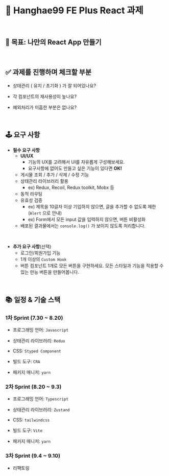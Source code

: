 # 📝 Hanghae99 FE Plus React 과제

<br/>


## 🎯 목표: 나만의 React App 만들기

<br/>

## ✅ 과제를 진행하며 체크할 부분
- 상태관리 ( 유지 / 초기화 ) 가 잘 되어있나요?

- 각 컴포넌트의 재사용성이 높나요?

- 예외처리가 미흡한 부분은 없나요?

<br/>

## 🕹️ 요구 사항
- **필수 요구 사항**
    - **UI/UX**
        - 기능의 UX를 고려해서 UI를 자유롭게 구성해보세요.
        - 요구사항에 없어도 만들고 싶은 기능이 있다면 **OK!**
    - 게시물 조회 / 추가 / 삭제 / 수정 기능
    - 상태관리 라이브러리 활용
        - ex) Redux, Recoil, Redux toolkit, Mobx 등
    - 동적 라우팅
    - 유효성 검증
        - ex) 제목을 10글자 이상 기입하지 않으면, 글을 추가할 수 없도록 제한(`Alert` 으로 안내)
        - ex) Form에서 모든 input 값을 입력하지 않으면, 버튼 비활성화
    - 배포된 결과물에서는 `console.log()` 가 보이지 않도록 처리합니다.

<br/>


- **추가 요구 사항**(선택)
    - 로그인/회원가입 기능
    - 1개 이상의 `Custom Hook`
    - 버튼 컴포넌트 1개로 모든 버튼을 구현하세요. 모든 스타일과 기능을 적용할 수 있는 만능 버튼을 만들어봅니다.

<br/>

## 📚 일정 & 기술 스택

### 1차 Sprint (7.30 ~ 8.20)

- 프로그래밍 언어: `Javascript`

- 상태관리 라이브러리: `Redux`

- CSS: `Styped Component`

- 빌드 도구: `CRA`

- 패키지 매니저: `yarn`


### 2차 Sprint (8.20 ~ 9.3)

- 프로그래밍 언어: `Typescript`

- 상태관리 라이브러리: `Zustand`

- CSS: `tailwindcss`

- 빌드 도구: `Vite`

- 패키지 매니저: `yarn`


### 3차 Sprint (9.4 ~ 9.10)

- 리팩토링
